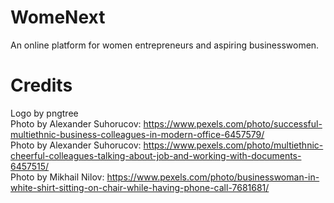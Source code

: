 # WomeNext

An online platform for women entrepreneurs and aspiring businesswomen.

# Credits

Logo by pngtree <br/>
Photo by Alexander Suhorucov: https://www.pexels.com/photo/successful-multiethnic-business-colleagues-in-modern-office-6457579/<br/>
Photo by Alexander Suhorucov: https://www.pexels.com/photo/multiethnic-cheerful-colleagues-talking-about-job-and-working-with-documents-6457515/<br/>
Photo by Mikhail Nilov: https://www.pexels.com/photo/businesswoman-in-white-shirt-sitting-on-chair-while-having-phone-call-7681681/
